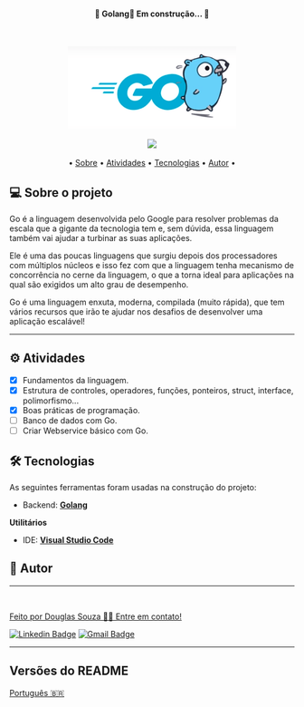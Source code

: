 <h4 align="center"> 
    🚧  Golang🚀 Em construção... 🚧
  </h4>
  <br>
  
<p align="center">
    <img src="img/logo.png">
</p>

<p align="center">
  <img src="https://img.shields.io/badge/Golang-V1.13.8-blue">
</p>

<p align="center">
  • <a href="#-sobre-o-projeto">Sobre</a> •
    <a href="#-atividades">Atividades</a> •
    <a href="#-tecnologias">Tecnologias</a> • 
    <a href="#-autor">Autor</a> • 
</p>

## 💻 Sobre o projeto

  Go é a linguagem desenvolvida pelo Google para resolver problemas da escala que a gigante da tecnologia tem e, sem dúvida, essa linguagem também vai ajudar a turbinar as suas aplicações.

Ele é uma das poucas linguagens que surgiu depois dos processadores com múltiplos núcleos e isso fez com que a linguagem tenha mecanismo de concorrência no cerne da linguagem, o que a torna ideal para aplicações na qual são exigidos um alto grau de desempenho.

Go é uma linguagem enxuta, moderna, compilada (muito rápida), que tem vários recursos que irão te ajudar nos desafios de desenvolver uma aplicação escalável!

---

## ⚙️ Atividades
  
- [x] Fundamentos da linguagem.
- [x] Estrutura de controles, operadores, funções, ponteiros, struct, interface, polimorfismo...
- [x] Boas práticas de programação.
- [ ] Banco de dados com Go.
- [ ] Criar Webservice básico com Go.

## 🛠 Tecnologias

As seguintes ferramentas foram usadas na construção do projeto:

- Backend: **[Golang](https://go.dev/)**

**Utilitários**

-   IDE:  **[Visual Studio Code](https://code.visualstudio.com/)**

## 🦸 Autor
---

<a href="#">
 <img style="border-radius: 50%;" src="https://avatars.githubusercontent.com/u/50157211?s=120&v=4" width="100px;" alt=""/>
 <br />

Feito por Douglas Souza 👋🏽 Entre em contato!

[![Linkedin Badge](https://img.shields.io/badge/-Douglas-blue?style=flat-square&logo=Linkedin&logoColor=white&link=https://www.linkedin.com/in/dagurasujava/)](https://www.linkedin.com/in/dagurasujava/) 
[![Gmail Badge](https://img.shields.io/badge/-contini.ds@gmail.com-c14438?style=flat-square&logo=Gmail&logoColor=white&link=mailto:contini.ds@gmail.com)](mailto:contini.ds@gmail.com)
 
---

##  Versões do README

[Português 🇧🇷](./README.md) 
